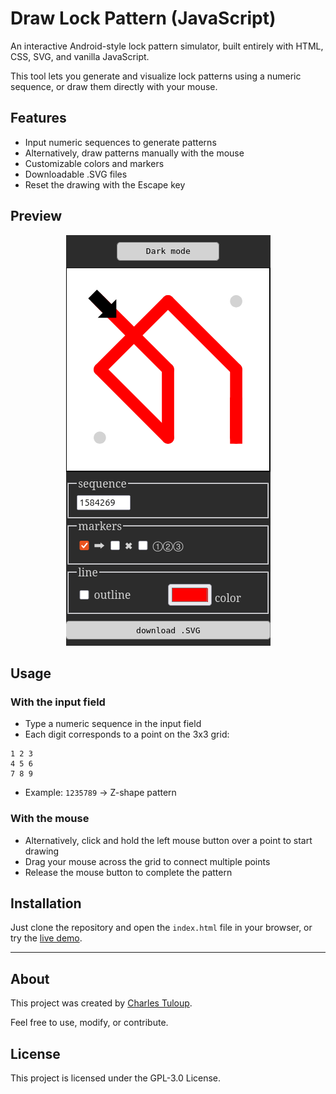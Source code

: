 # Draw Lock Pattern (JavaScript)

An interactive Android-style lock pattern simulator, built entirely with HTML, CSS, SVG, and vanilla JavaScript.

This tool lets you generate and visualize lock patterns using a numeric sequence, or draw them directly with your mouse.

## Features

- Input numeric sequences to generate patterns
- Alternatively, draw patterns manually with the mouse
- Customizable colors and markers
- Downloadable .SVG files
- Reset the drawing with the Escape key

## Preview
<p align="center">
  <img src="./preview.png" alt="Demo of the lock pattern" />
</p>

## Usage

### With the input field

- Type a numeric sequence in the input field
- Each digit corresponds to a point on the 3x3 grid:
```
1 2 3
4 5 6
7 8 9
```
- Example: `1235789` → Z-shape pattern

### With the mouse

- Alternatively, click and hold the left mouse button over a point to start drawing
- Drag your mouse across the grid to connect multiple points
- Release the mouse button to complete the pattern

## Installation

Just clone the repository and open the `index.html` file in your browser, or try the [live demo](https://quatudi.github.io/draw-lock-pattern-js/).

---

## About

This project was created by [Charles Tuloup](https://github.com/Quatudi).

Feel free to use, modify, or contribute.

## License

This project is licensed under the GPL-3.0 License.
